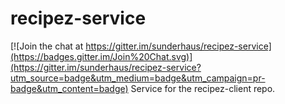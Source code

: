 # recipez-service

[![Join the chat at https://gitter.im/sunderhaus/recipez-service](https://badges.gitter.im/Join%20Chat.svg)](https://gitter.im/sunderhaus/recipez-service?utm_source=badge&utm_medium=badge&utm_campaign=pr-badge&utm_content=badge)
Service for the recipez-client repo.
